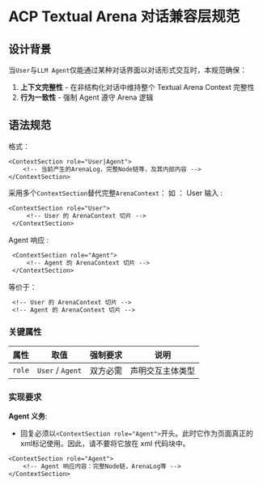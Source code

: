 # ACP Textual Arena 对话兼容层规范  
## 设计背景  
当`User`与`LLM Agent`仅能通过某种对话界面以对话形式交互时，本规范确保：  
1. **上下文完整性** - 在非结构化对话中维持整个 Textual Arena Context 完整性
2. **行为一致性** - 强制 Agent 遵守 Arena 逻辑

## 语法规范  
格式：
```txt
<ContextSection role="User|Agent">
    <!-- 当前产生的ArenaLog，完整Node链等，及其内部内容 -->
</ContextSection>
```

采用多个`ContextSection`替代完整`ArenaContext`：
如 ：
User 输入 :
```txt
<ContextSection role="User">
	 <!-- User 的 ArenaContext 切片 -->
 </ContextSection>
 ```
 
Agent 响应 : 
```txt
 <ContextSection role="Agent">
	 <!-- Agent 的 ArenaContext 切片 -->
 </ContextSection>
```

等价于：

```txt
 <!-- User 的 ArenaContext 切片 -->
 <!-- Agent 的 ArenaContext 切片 -->
```


### 关键属性  
| 属性     | 取值               | 强制要求         | 说明                                        |
| ------ | ---------------- | ------------ | ----------------------------------------- |
| `role` | `User` / `Agent` | 双方必需         | 声明交互主体类型                                  |

### 实现要求  
**Agent 义务**:
   - 回复必须以`<ContextSection role="Agent">`开头。此时它作为页面真正的xml标记使用。因此，请不要将它放在 xml 代码块中。
   
 ```txt
 <ContextSection role="Agent">
	 <!-- Agent 响应内容：完整Node链，ArenaLog等 -->
 </ContextSection>
 ```